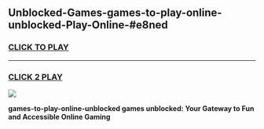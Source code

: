
## Unblocked-Games-games-to-play-online-unblocked-Play-Online-#e8ned
<h3>
<a href="https://premium.freeplayer.one?title=games-to-play-online-unblocked&ref=27F">CLICK TO PLAY</a></h3>
<hr>

<h3>
<a href="https://premium.freeplayer.one?title=games-to-play-online-unblocked&ref=27F">CLICK 2 PLAY</a>
  
</h3>

<a href="https://premium.freeplayer.one?title=games-to-play-online-unblocked&ref=27F"><img src="https://clearcache.store/games.png"></a>


**games-to-play-online-unblocked games unblocked: Your Gateway to Fun and Accessible Online Gaming**
